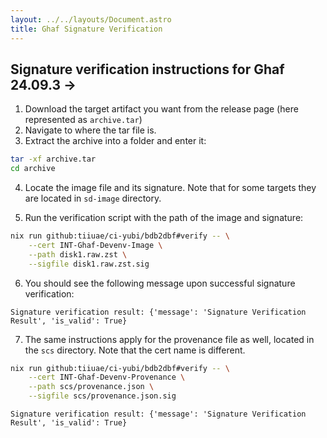 ```yaml
---
layout: ../../layouts/Document.astro
title: Ghaf Signature Verification
---
```

## Signature verification instructions for Ghaf 24.09.3 ->

1. Download the target artifact you want from the release page (here represented as `archive.tar`)
2. Navigate to where the tar file is.
3. Extract the archive into a folder and enter it:

```sh
tar -xf archive.tar
cd archive
```

4. Locate the image file and its signature. Note that for some targets they are located in `sd-image` directory.

5. Run the verification script with the path of the image and signature:

```sh
nix run github:tiiuae/ci-yubi/bdb2dbf#verify -- \
    --cert INT-Ghaf-Devenv-Image \
    --path disk1.raw.zst \
    --sigfile disk1.raw.zst.sig  
```

6. You should see the following message upon successful signature verification:

```
Signature verification result: {'message': 'Signature Verification Result', 'is_valid': True}
```

7. The same instructions apply for the provenance file as well, located in the `scs` directory. Note that the cert name is different.

```sh
nix run github:tiiuae/ci-yubi/bdb2dbf#verify -- \
    --cert INT-Ghaf-Devenv-Provenance \
    --path scs/provenance.json \
    --sigfile scs/provenance.json.sig
```

```
Signature verification result: {'message': 'Signature Verification Result', 'is_valid': True}
```
